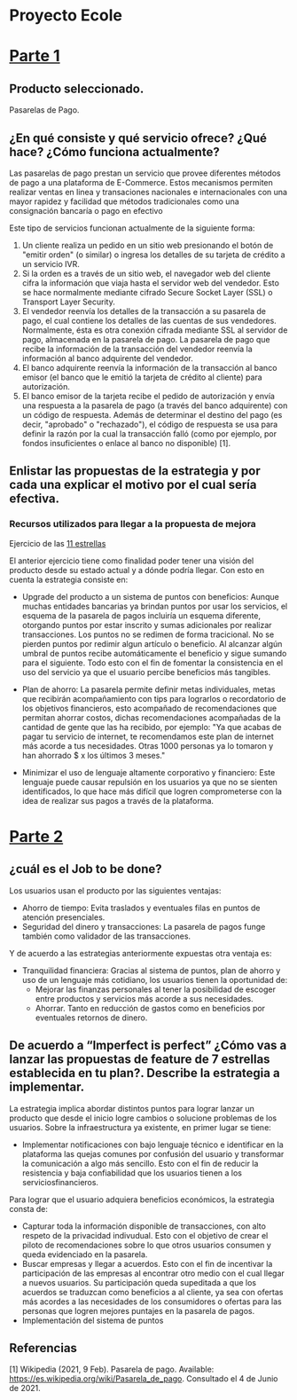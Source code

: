 # Proyecto Ecole

# [Parte 1](https://platzi.com/clases/2335-platzi-master-ecole/38590-proyecto-1/)

## Producto seleccionado.

Pasarelas de Pago.

## ¿En qué consiste y qué servicio ofrece? ¿Qué hace? ¿Cómo funciona actualmente?

Las pasarelas de pago prestan un servicio que provee diferentes métodos de pago a una plataforma de E-Commerce. Estos mecanismos permiten realizar ventas en linea y transaciones nacionales e internacionales con una mayor rapidez y facilidad que métodos tradicionales como una consignación bancaría o pago en efectivo

Este tipo de servicios funcionan actualmente de la siguiente forma:

1. Un cliente realiza un pedido en un sitio web presionando el botón de "emitir orden" (o similar) o ingresa los detalles de su tarjeta de crédito a un servicio IVR.
2. Si la orden es a través de un sitio web, el navegador web del cliente cifra la información que viaja hasta el servidor web del vendedor. Esto se hace normalmente mediante cifrado Secure Socket Layer (SSL) o Transport Layer Security.
3. El vendedor reenvía los detalles de la transacción a su pasarela de pago, el cual contiene los detalles de las cuentas de sus vendedores. Normalmente, ésta es otra conexión cifrada mediante SSL al servidor de pago, almacenada en la pasarela de pago.
La pasarela de pago que recibe la información de la transacción del vendedor reenvía la información al banco adquirente del vendedor.
4. El banco adquirente reenvía la información de la transacción al banco emisor (el banco que le emitió la tarjeta de crédito al cliente) para autorización.
5. El banco emisor de la tarjeta recibe el pedido de autorización y envía una respuesta a la pasarela de pago (a través del banco adquirente) con un código de respuesta. Además de determinar el destino del pago (es decir, "aprobado" o "rechazado"), el código de respuesta se usa para definir la razón por la cual la transacción falló (como por ejemplo, por fondos insuficientes o enlace al banco no disponible) [1].


## Enlistar las propuestas de la estrategia y por cada una explicar el motivo por el cual sería efectiva.



### Recursos utilizados para llegar a la propuesta de mejora 
Ejercicio de las [11 estrellas](11stars.md)

El anterior ejercicio tiene como finalidad poder tener una visión del producto desde su estado actual y a dónde podría llegar. Con esto en cuenta la estrategia consiste en:

- Upgrade del producto a un sistema de puntos con beneficios:
Aunque muchas entidades bancarias ya brindan puntos por usar los servicios, el esquema de la pasarela de pagos incluiría un esquema diferente, otorgando puntos por estar inscrito y sumas adicionales por realizar transacciones. Los puntos no se redimen de forma tracicional. No se pierden puntos por redimir algun artículo o beneficio. Al alcanzar algún umbral de puntos recibe automáticamente el beneficio y sigue sumando para el siguiente. Todo esto con el fin de fomentar la consistencia en el uso del servicio ya que el usuario percibe beneficios más tangibles.

- Plan de ahorro:
La pasarela permite definir metas individuales, metas que recibirán acompañamiento con tips para lograrlos o recordatorio de los objetivos financieros, esto acompañado de recomendaciones que permitan ahorrar costos, dichas recomendaciones acompañadas de la cantidad de gente que las ha recibido, por ejemplo: "Ya que acabas de pagar tu servicio de internet, te recomendamos este plan de internet más acorde a tus necesidades. Otras 1000 personas ya lo tomaron y han ahorrado $ x los últimos 3 meses."

- Minimizar el uso de lenguaje altamente corporativo y financiero:
Este lenguaje puede causar repulsión en los usuarios ya que no se sienten identificados, lo que hace más difícil que logren comprometerse con la idea de realizar sus pagos a través de la plataforma.

# [Parte 2](https://platzi.com/clases/2335-platzi-master-ecole/39057-proyecto-2/)

## ¿cuál es el Job to be done?

Los usuarios usan el producto por las siguientes ventajas:

- Ahorro de tiempo: Evita traslados y eventuales filas en puntos de atención presenciales.
- Seguridad del dinero y transacciones: La pasarela de pagos funge también como validador de las transacciones.

Y de acuerdo a las estrategias anteriormente expuestas otra ventaja es:
- Tranquilidad financiera: Gracias al sistema de puntos, plan de ahorro y uso de un lenguaje más cotidiano, los usuarios tienen la oportunidad de:
    - Mejorar las finanzas personales al tener la posibilidad de escoger entre productos y servicios más acorde a sus necesidades.
    - Ahorrar. Tanto en reducción de gastos como en beneficios por eventuales retornos de dinero.



## De acuerdo a “Imperfect is perfect” ¿Cómo vas a lanzar las propuestas de feature de 7 estrellas establecida en tu plan?. Describe la estrategia a implementar.

La estrategia implica abordar distintos puntos para lograr lanzar un producto que desde el inicio logre cambios o solucione problemas de los usuarios.
Sobre la infraestructura ya existente, en primer lugar se tiene:
- Implementar notificaciones con bajo lenguaje técnico e identificar en la plataforma las quejas comunes por confusión del usuario y transformar la comunicación a algo más sencillo.
Esto con el fin de reducir la resistencia y baja confiabilidad que los usuarios tienen a los serviciosfinancieros.

Para lograr que el usuario adquiera beneficios económicos, la estrategia consta de:
- Capturar toda la información disponible de transacciones, con alto respeto de la privacidad indivudual. Esto con el objetivo de crear el piloto de recomendaciones sobre lo que otros usuarios consumen y queda evidenciado en la pasarela.
- Buscar empresas y llegar a acuerdos. Esto con el fin de incentivar la participación de las empresas al encontrar otro medio con el cual llegar a nuevos usuarios. Su participación queda supeditada a que los acuerdos se traduzcan como beneficios a al cliente, ya sea con ofertas más acordes a las necesidades de los consumidores o ofertas para las personas que logren mejores puntajes en la pasarela de pagos.
- Implementación del sistema de puntos


## Referencias
[1] Wikipedia (2021, 9 Feb). Pasarela de pago. Available: https://es.wikipedia.org/wiki/Pasarela_de_pago. Consultado el 4 de Junio de 2021.
